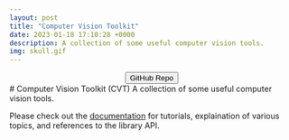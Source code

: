 ```yaml
---
layout: post
title: "Computer Vision Toolkit"
date: 2023-01-18 17:10:28 +0000
description: A collection of some useful computer vision tools.
img: skull.gif
---
```

<center><button onclick="https://github.com/nburgdorfer/vision_toolkit" type="button">GitHub Repo</button></center>
# Computer Vision Toolkit (CVT)
A collection of some useful computer vision tools.

 Please check out the [documentation](https://nburgdorfer.github.io/vision_toolkit) for tutorials, explaination of various topics, and references to the library API.